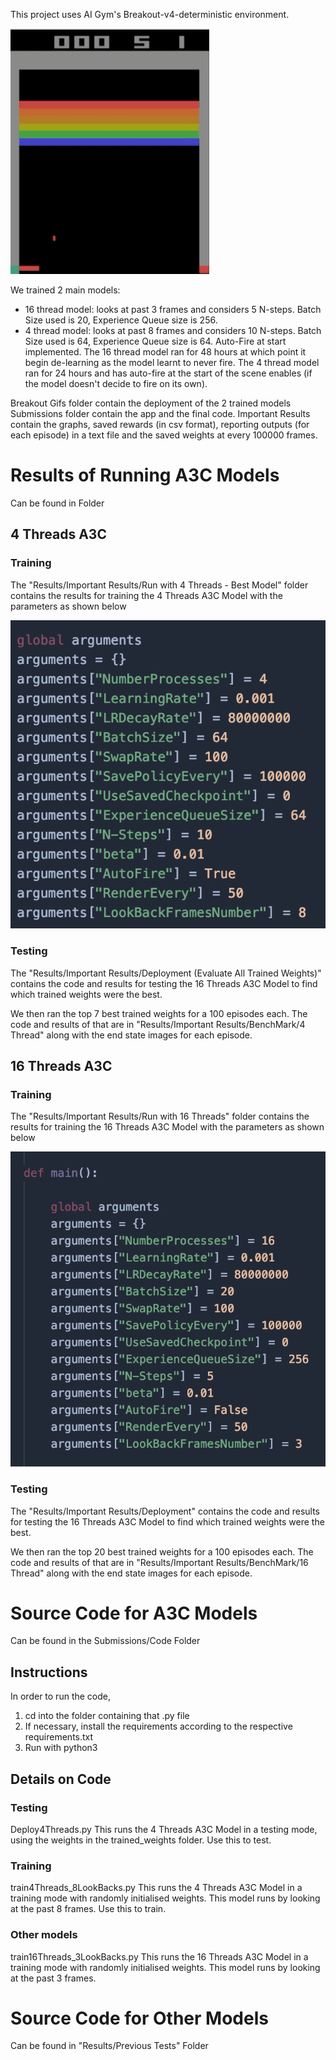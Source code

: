 This project uses AI Gym's Breakout-v4-deterministic environment.

![](https://github.com/Caffa/Breakout-v4-deterministic/blob/master/Breakout%20Gifs/4FramesPerformance.gif)


We trained 2 main models:
- 16 thread model: looks at past 3 frames and considers 5 N-steps. Batch Size used is 20, Experience Queue size is 256.
- 4 thread model: looks at past 8 frames and considers 10 N-steps. Batch Size used is 64, Experience Queue size is 64. Auto-Fire at start implemented.
The 16 thread model ran for 48 hours at which point it begin de-learning as the model learnt to never fire. The 4 thread model ran for 24 hours and has auto-fire at the start of the scene enables (if the model doesn't decide to fire on its own).

Breakout Gifs folder contain the deployment of the 2 trained models Submissions folder contain the app and the final code. Important Results contain the graphs, saved rewards (in csv format), reporting outputs (for each episode) in a text file and the saved weights at every 100000 frames.

# Results of Running A3C Models
Can be found in  Folder

## 4 Threads A3C
### Training
The "Results/Important Results/Run with 4 Threads - Best Model" folder contains the results for training the 4 Threads A3C Model with the parameters as shown below

![4 Thread A3C Model Parameters](https://github.com/Caffa/Breakout-v4-deterministic/blob/master/Parameters/4%20Thread%20Model.png)

### Testing
The "Results/Important Results/Deployment (Evaluate All Trained Weights)" contains the code and results for testing the 16 Threads A3C Model to find which trained weights were the best.

We then ran the top 7 best trained weights for a 100 episodes each. The code and results of that are in "Results/Important Results/BenchMark/4 Thread" along with the end state images for each episode.

## 16 Threads A3C
### Training
The "Results/Important Results/Run with 16 Threads" folder contains the results for training the 16 Threads A3C Model with the parameters as shown below

![16 Thread A3C Model Parameter](https://github.com/Caffa/Breakout-v4-deterministic/blob/master/Parameters/16%20threads.png)

### Testing
The "Results/Important Results/Deployment" contains the code and results for testing the 16 Threads A3C Model to find which trained weights were the best.

We then ran the top 20 best trained weights for a 100 episodes each. The code and results of that are in "Results/Important Results/BenchMark/16 Thread" along with the end state images for each episode.

# Source Code for A3C Models
Can be found in the Submissions/Code Folder
## Instructions
In order to run the code,

1. cd into the folder containing that .py file
2. If necessary, install the requirements according to the respective requirements.txt
3. Run with python3 <filename>

## Details on Code
### Testing
Deploy4Threads.py
This runs the 4 Threads A3C Model in a testing mode, using the weights in the trained_weights folder. Use this to test.

### Training
train4Threads_8LookBacks.py
This runs the 4 Threads A3C Model in a training mode with randomly initialised weights. This model runs by looking at the past 8 frames. Use this to train.

### Other models

train16Threads_3LookBacks.py
This runs the 16 Threads A3C Model in a training mode with randomly initialised weights. This model runs by looking at the past 3 frames.

# Source Code for Other Models
Can be found in "Results/Previous Tests" Folder

